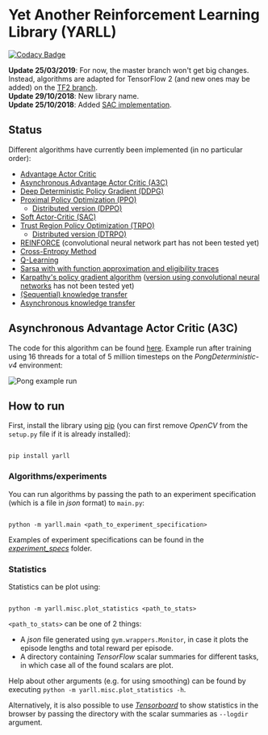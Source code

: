 # Yet Another Reinforcement Learning Library (YARLL)

[![Codacy Badge](https://api.codacy.com/project/badge/Grade/c329c8cdd744463dbda6a726e20f2383)](https://www.codacy.com/app/arnomoonens/DeepRL?utm_source=github.com&utm_medium=referral&utm_content=arnomoonens/DeepRL&utm_campaign=badger)

**Update 25/03/2019**: For now, the master branch won't get big changes. Instead, algorithms are adapted for TensorFlow 2 (and new ones may be added) on the [TF2 branch](https://github.com/arnomoonens/yarll/tree/tf2).<br />
**Update 29/10/2018**: New library name.<br />
**Update 25/10/2018**: Added [SAC implementation](./yarll/agents/sac.py).<br />

## Status

Different algorithms have currently been implemented (in no particular order):

- [Advantage Actor Critic](./yarll/agents/actorcritic/a2c.py)
- [Asynchronous Advantage Actor Critic (A3C)](./yarll/agents/actorcritic/a3c.py)
- [Deep Deterministic Policy Gradient (DDPG)](./yarll/agents/ddpg.py)
- [Proximal Policy Optimization (PPO)](./yarll/agents/ppo/ppo.py)
  - [Distributed version (DPPO)](./yarll/agents/ppo/dppo.py)
- [Soft Actor-Critic (SAC)](./yarll/agents/sac.py)
- [Trust Region Policy Optimization (TRPO)](./yarll/agents/trpo/trpo.py)
  - [Distributed version (DTRPO)](./yarll/agents/trpo/dtrpo.py)
- [REINFORCE](./yarll/agents/reinforce.py) (convolutional neural network part has not been tested yet)
- [Cross-Entropy Method](./yarll/agents/cem.py)
- [Q-Learning](./yarll/agents/q_learning.py)
- [Sarsa with with function approximation and eligibility traces](./yarll/agents/sarsa/sarsa_fa.py)
- [Karpathy's policy gradient algorithm](./yarll/agents/karpathy.py) ([version using convolutional neural networks](./yarll/agents/karpathy_cnn.py) has not been tested yet)
- [(Sequential) knowledge transfer](./yarll/agents/knowledgetransfer/knowledge_transfer.py)
- [Asynchronous knowledge transfer](./yarll/agents/knowledgetransfer/async_knowledge_transfer.py)

## Asynchronous Advantage Actor Critic (A3C)

The code for this algorithm can be found [here](./yarll/agents/actorcritic/a3c.py).
Example run after training using 16 threads for a total of 5 million timesteps on the _PongDeterministic-v4_ environment:

![Pong example run](./results/pong.gif)

## How to run

First, install the library using [pip](https://pypi.python.org/pypi/pip) (you can first remove _OpenCV_ from the `setup.py` file if it is already installed):

```Shell

pip install yarll

```

### Algorithms/experiments

You can run algorithms by passing the path to an experiment specification (which is a file in _json_ format) to `main.py`:

```Shell

python -m yarll.main <path_to_experiment_specification>

```

Examples of experiment specifications can be found in the [_experiment_specs_](./experiment_specs) folder.

### Statistics

Statistics can be plot using:

```Shell

python -m yarll.misc.plot_statistics <path_to_stats>

```

`<path_to_stats>` can be one of 2 things:

- A _json_ file generated using `gym.wrappers.Monitor`, in case it plots the episode lengths and total reward per episode.
- A directory containing _TensorFlow_ scalar summaries for different tasks, in which case all of the found scalars are plot.

Help about other arguments (e.g. for using smoothing) can be found by executing `python -m yarll.misc.plot_statistics -h`.

Alternatively, it is also possible to use [_Tensorboard_](https://www.tensorflow.org/get_started/summaries_and_tensorboard) to show statistics in the browser by passing the directory with the scalar summaries as `--logdir` argument.
